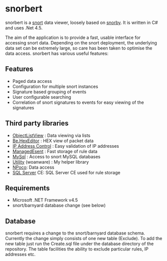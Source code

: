 snorbert
========

snorbert is a [snort](http://www.snort.org/) data viewer, loosely based on [snorby](https://snorby.org/). It is written in C# and uses .Net 4.5.

The aim of the application is to provide a fast, usable interface for accessing snort data. Depending on the snort deployment, the underlying data set can be extremely large, so care has been taken to optimise the data access. snorbert has various useful features:

## Features ##

- Paged data access
- Configuration for multiple snort instances
- Signature based grouping of events
- User configurable searching
- Correlation of snort signatures to events for easy viewing of the signatures

## Third party libraries ##

- [ObjectListView](http://objectlistview.sourceforge.net/cs/index.html) : Data viewing via lists 
- [Be.HexEditor](http://sourceforge.net/projects/hexbox/) : HEX view of packet data
- [IP Address Control](http://www.codeproject.com/Articles/9352/A-C-IP-Address-Control) : Easy validation of IP addresses
- [ManagedEsent](http://managedesent.codeplex.com/) : Fast storage of rule data
- [MySql](http://dev.mysql.com/downloads/connector/net/) : Access to snort MySQL databases
- [Utility](http://www.woanware.co.uk) (woanware) : My helper library
- [NPoco](https://github.com/schotime/NPoco): Data access
- [SQL Server](http://www.microsoft.com/en-gb/download/details.aspx?id=30709) CE: SQL Server CE used for rule storage


## Requirements ##

- Microsoft .NET Framework v4.5
- snort/barnyard database change (see below)


## Database ##
snorbert requires a change to the snort/barnyard database schema. Currently the change simply consists of one new table (Exclude). To add the new table just run the Create.sql file under the database directory of the repository. The table facilities the ability to exclude particular rules, IP addresses etc. 